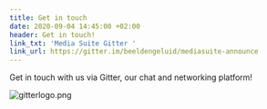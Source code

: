 ```yaml
---
title: Get in touch
date: 2020-09-04 14:45:00 +02:00
header: Get in touch!
link_txt: 'Media Suite Gitter '
link_url: https://gitter.im/beeldengeluid/mediasuite-announce
---
```


Get in touch with us via Gitter, our chat and networking platform! 

![gitterlogo.png](/uploads/gitterlogo.png)